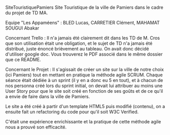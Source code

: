 SiteTouristiquePamiers
Site Touristique de la ville de Pamiers dans le cadre du projet de TD MA.

Equipe "Les Appaméens" : BLED Lucas, CARRETIER Clément, MAHAMAT SOUGUI Abakar

Concernant Trello : Il n'a jamais été clairement dit dans les TD de M. Cros que son utilisation était une obligation, et le sujet de TD n'a jamais été distribué, juste énoncé brièvement au tableau. On avait donc décidé d'utiliser google doc. Vous trouverez le PDF associé dans le même dossier que ce README.

Concernant le Projet : Il s'agissait de créer un site sur la ville de notre choix (ici Pamiers) tout en mettant en pratique la méthode agile SCRUM. Chaque séance était dédiée à un sprint (il y en a donc eu 5 en tout), et à chacun de nos personna créé lors du sprint initial, on devait lui attribuer au moins une User Story pour que le site soit créé en fonction de ses goûts et de ce qu'il a envie de faire dans la ville de Pamiers.

Le site a été créé à partir d'un template HTML5 puis modifié (contenu), on a ensuite fait un refactoring du code pour qu'il soit W3C Verified.

C'était une expérience enrichissante et la pratique de cette méthode agile nous a prouvé son efficacité.